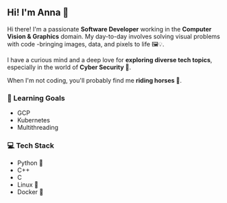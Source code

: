 ## Hi! I'm Anna 👋

Hi there! I'm a passionate **Software Developer** working in the **Computer Vision & Graphics** domain. My day-to-day involves solving visual problems with code -bringing images, data, and pixels to life 🖼️💡.

I have a curious mind and a deep love for **exploring diverse tech topics**, especially in the world of **Cyber Security 🔐**.

When I'm not coding, you'll probably find me **riding horses 🐎**.

### 🚀 Learning Goals

- GCP
- Kubernetes
- Multithreading


### 💻 Tech Stack

- Python 🐍 
- C++  
- C  
- Linux 🐧 
- Docker 🐳

